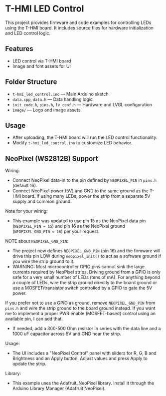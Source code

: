 # T-HMI LED Control
This project provides firmware and code examples for controlling LEDs using the T-HMI board. It includes source files for hardware initialization and LED control logic.

## Features
- LED control via T-HMI board
- Image and font assets for UI

## Folder Structure
- `t-hmi_led_control.ino` — Main Arduino sketch
- `data.cpp`, `data.h` — Data handling logic
- `init_code.h`, `pins.h`, `lv_conf.h` — Hardware and LVGL configuration
- `image/` — Logo and image assets

## Usage
- After uploading, the T-HMI board will run the LED control functionality.
- Modify `t-hmi_led_control.ino` to customize LED behavior.

## NeoPixel (WS2812B) Support

Wiring:
- Connect NeoPixel data-in to the pin defined by `NEOPIXEL_PIN` in `pins.h` (default 16).
- Connect NeoPixel power (5V) and GND to the same ground as the T-HMI board. If using many LEDs, power the strip from a separate 5V supply and common ground.

Note for your wiring:
- This example was updated to use pin 15 as the NeoPixel data pin (`NEOPIXEL_PIN = 15`) and pin 16 as the NeoPixel ground (`NEOPIXEL_GND_PIN = 16`) per your request.

NOTE about `NEOPIXEL_GND_PIN`:
- The project now defines `NEOPIXEL_GND_PIN` (pin 16) and the firmware will drive this pin LOW during `neopixel_init()` to act as a software ground if you wire the strip ground to it.
- WARNING: Most microcontroller GPIO pins cannot sink the large currents required by NeoPixel strips. Driving ground from a GPIO is only safe for a very small number of LEDs (tens of mA). For anything beyond a couple of LEDs, wire the strip ground directly to the board ground or use a MOSFET/transistor switch controlled by a GPIO to gate the 5V power.

If you prefer not to use a GPIO as ground, remove `NEOPIXEL_GND_PIN` from `pins.h` and wire the strip ground to the board ground instead. If you want me to implement a proper PWR enable (MOSFET-based) control using an available pin, I can add that.
- If needed, add a 300-500 Ohm resistor in series with the data line and a 1000 uF capacitor across 5V and GND near the strip.

Usage:
- The UI includes a "NeoPixel Control" panel with sliders for R, G, B and Brightness and an Apply button. Adjust values and press Apply to update the strip.

Library:
- This example uses the Adafruit_NeoPixel library. Install it through the Arduino Library Manager (Adafruit NeoPixel).
